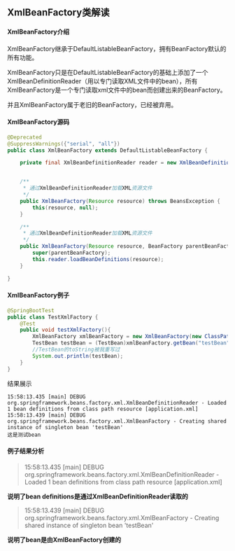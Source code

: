 ## XmlBeanFactory类解读

#### XmlBeanFactory介绍

XmlBeanFactory继承于DefaultListableBeanFactory，拥有BeanFactory默认的所有功能。

XmlBeanFactory只是在DefaultListableBeanFactory的基础上添加了一个XmlBeanDefinitionReader（用以专门读取XML文件中的bean），所有XmlBeanFactory是一个专门读取xml文件中的bean而创建出来的BeanFactory。

并且XmlBeanFactory属于老旧的BeanFactory，已经被弃用。



#### XmlBeanFactory源码

```java
@Deprecated
@SuppressWarnings({"serial", "all"})
public class XmlBeanFactory extends DefaultListableBeanFactory {

	private final XmlBeanDefinitionReader reader = new XmlBeanDefinitionReader(this);


	/**
	 * 通过XmlBeanDefinitionReader加载XML资源文件
	 */
	public XmlBeanFactory(Resource resource) throws BeansException {
		this(resource, null);
	}

	/**
	 * 通过XmlBeanDefinitionReader加载XML资源文件
	 */
	public XmlBeanFactory(Resource resource, BeanFactory parentBeanFactory) throws BeansException {
		super(parentBeanFactory);
		this.reader.loadBeanDefinitions(resource);
	}

}
```



#### XmlBeanFactory例子

```java
@SpringBootTest
public class TestXmlFactory {
    @Test
    public void testXmlFactory(){
        XmlBeanFactory xmlBeanFactory = new XmlBeanFactory(new ClassPathResource("application.xml"));
        TestBean testBean = (TestBean)xmlBeanFactory.getBean("testBean");
        //TestBean的toString被我重写过
        System.out.println(testBean);
    }
}
```

结果展示

```
15:58:13.435 [main] DEBUG org.springframework.beans.factory.xml.XmlBeanDefinitionReader - Loaded 1 bean definitions from class path resource [application.xml]
15:58:13.439 [main] DEBUG org.springframework.beans.factory.xml.XmlBeanFactory - Creating shared instance of singleton bean 'testBean'
这是测试bean
```



#### 例子结果分析

> 15:58:13.435 [main] DEBUG org.springframework.beans.factory.xml.XmlBeanDefinitionReader - Loaded 1 bean definitions from class path resource [application.xml]

**说明了bean definitions是通过XmlBeanDefinitionReader读取的**

> 15:58:13.439 [main] DEBUG org.springframework.beans.factory.xml.XmlBeanFactory - Creating shared instance of singleton bean 'testBean'

**说明了bean是由XmlBeanFactory创建的**
